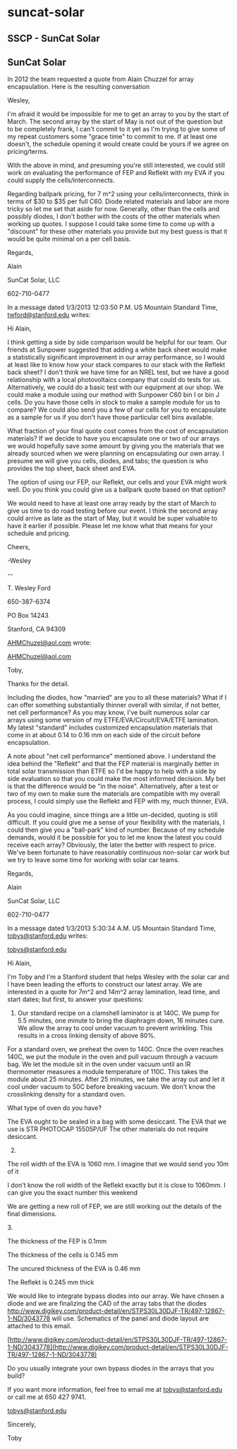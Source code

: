 # suncat-solar

## SSCP - SunCat Solar

## SunCat Solar

In 2012 the team requested a quote from Alain Chuzzel for array encapsulation. Here is the resulting conversation

Wesley,

&#x20;

I'm afraid it would be impossible for me to get an array to you by the start of March.  The second array by the start of May is not out of the question but to be completely frank, I can't commit to it yet as I'm trying to give some of my repeat customers some "grace time" to commit to me.  If at least one doesn't, the schedule opening it would create could be yours if we agree on pricing/terms.

&#x20;

With the above in mind, and presuming you're still interested, we could still work on evaluating the performance of FEP and Reflekt with my EVA if you could supply the cells/interconnects.

&#x20;

Regarding ballpark pricing, for 7 m^2 using your cells/interconnects, think in terms of $30 to $35 per full C60.  Diode related materials and labor are more tricky so let me set that aside for now.  Generally, other than the cells and possibly diodes, I don't bother with the costs of the other materials when working up quotes.  I suppose I could take some time to come up with a "discount" for these other materials you provide but my best guess is that it would be quite minimal on a per cell basis.

&#x20;

Regards,

&#x20;

Alain

SunCat Solar, LLC

602-710-0477

&#x20;

In a message dated 1/3/2013 12:03:50 P.M. US Mountain Standard Time, twford@stanford.edu writes:

Hi Alain,

I think getting a side by side comparison would be helpful for our team. Our friends at Sunpower suggested that adding a white back sheet would make a statistically significant improvement in our array performance, so I would at least like to know how your stack compares to our stack with the Reflekt back sheet? I don't think we have time for an NREL test, but we have a good relationship with a local photovoltaics company that could do tests for us. Alternatively, we could do a basic test with our equipment at our shop. We could make a module using our method with Sunpower C60 bin I or bin J cells. Do you have those cells in stock to make a sample module for us to compare? We could also send you a few of our cells for you to encapsulate as a sample for us if you don't have those particular cell bins available.

What fraction of your final quote cost comes from the cost of encapsulation materials? If we decide to have you encapsulate one or two of our arrays we would hopefully save some amount by giving you the materials that we already sourced when we were planning on encapsulating our own array. I presume we will give you cells, diodes, and tabs; the question is who provides the top sheet, back sheet and EVA.

The option of using our FEP, our Reflekt, our cells and your EVA might work well. Do you think you could give us a ballpark quote based on that option?

We would need to have at least one array ready by the start of March to give us time to do road testing before our event. I think the second array could arrive as late as the start of May, but it would be super valuable to have it earlier if possible. Please let me know what that means for your schedule and pricing.

Cheers,

-Wesley

\--

T. Wesley Ford

650-387-6374

PO Box 14243

Stanford, CA 94309

AHMChuzel@aol.com wrote:

[AHMChuzel@aol.com](mailto:AHMChuzel@aol.com)

Toby,

&#x20;

Thanks for the detail.

&#x20;

Including the diodes, how "married" are you to all these materials?  What if I can offer something substantially thinner overall with similar, if not better, net cell performance?  As you may know, I've built numerous solar car arrays using some version of my ETFE/EVA/Circuit/EVA/ETFE lamination.  My latest "standard" includes customized encapsulation materials that come in at about 0.14 to 0.16 mm on each side of the circuit before encapsulation.

&#x20;

A note about "net cell performance" mentioned above.  I understand the idea behind the "Reflekt" and that the FEP material is marginally better in total solar transmission than ETFE so I'd be happy to help with a side by side evaluation so that you could make the most informed decision.  My bet is that the difference would be "in the noise".  Alternatively, after a test or two of my own to make sure the materials are compatible with my overall process, I could simply use the Reflekt and FEP with my, much thinner, EVA.

&#x20;

As you could imagine, since things are a little un-decided, quoting is still difficult.  If you could give me a sense of your flexibility with the materials, I could then give you a "ball-park" kind of number.  Because of my schedule demands, would it be possible for you to let me know the latest you could receive each array?  Obviously, the later the better with respect to price.  We've been fortunate to have reasonably continuous non-solar car work but we try to leave some time for working with solar car teams.

&#x20;

Regards,

&#x20;

Alain

SunCat Solar, LLC

602-710-0477

&#x20;

In a message dated 1/3/2013 5:30:34 A.M. US Mountain Standard Time, tobys@stanford.edu writes:

[tobys@stanford.edu](mailto:tobys@stanford.edu)

Hi Alain,

I'm Toby and I'm a Stanford student that helps Wesley with the solar car and I have been leading the efforts to construct our latest array. We are interested in a quote for 7m^2 and 14m^2 array lamination, lead time, and start dates; but first, to answer your questions:

1. Our standard recipe on a clamshell laminator is at 140C.  We pump for 5.5 minutes, one minute to bring the diaphragm down, 16 minutes cure. We allow the array to cool under vacuum to prevent wrinkling. This results in a cross linking density of above 80%.

For a standard oven, we preheat the oven to 140C. Once the oven reaches 140C, we put the module in the oven and pull vacuum through a vacuum bag. We let the module sit in the oven under vacuum until an IR thermometer measures a module temperature of 110C. This takes the module about 25 minutes. After 25 minutes, we take the array out and let it cool under vacuum to 50C before breaking vacuum. We don't know the crosslinking density for a standard oven.

What type of oven do you have?

The EVA ought to be sealed in a bag with some desiccant. The EVA that we use is STR PHOTOCAP 15505P/UF The other materials do not require desiccant.

2.

The roll width of the EVA is 1060 mm. I imagine that we would send you 10m of it

I don't know the roll width of the Reflekt exactly but it is close to 1060mm. I can give you the exact number this weekend

We are getting a new roll of FEP, we are still working out the details of the final dimensions.

3\.&#x20;

The thickness of the FEP is 0.1mm

The thickness of the cells is 0.145 mm&#x20;

The uncured thickness of the EVA is 0.46 mm

The Reflekt is 0.245 mm thick

We would like to integrate bypass diodes into our array. We have chosen a diode and we are finalizing the CAD of the array tabs that the diodes http://www.digikey.com/product-detail/en/STPS30L30DJF-TR/497-12867-1-ND/3043778 will use. Schematics of the panel and diode layout are attached to this email.&#x20;

[http://www.digikey.com/product-detail/en/STPS30L30DJF-TR/497-12867-1-ND/3043778](http://www.digikey.com/product-detail/en/STPS30L30DJF-TR/497-12867-1-ND/3043778)

Do you usually integrate your own bypass diodes in the arrays that you build?

If you want more information, feel free to email me at tobys@stanford.edu or call me at 650 427 9741.

[tobys@stanford.edu](mailto:tobys@stanford.edu)

Sincerely,

Toby
